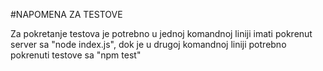 #NAPOMENA ZA TESTOVE

Za pokretanje testova je potrebno u jednoj komandnoj liniji imati pokrenut server sa "node index.js", dok je u drugoj komandnoj liniji potrebno pokrenuti testove sa "npm test"